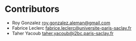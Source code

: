 # Contributors

* Roy Gonzalez [roy.gonzalez.aleman@gmail.com](mailto:roy.gonzalez.aleman@gmail.com)
* Fabrice Leclerc [fabrice.leclerc@universite-paris-saclay.fr ](mailto:fabrice.leclerc@universite-paris-saclay.fr )
* Taher Yacoub [taher.yacoub@i2bc.paris-saclay.fr ](mailto:taher.yacoub@i2bc.paris-saclay.fr )
